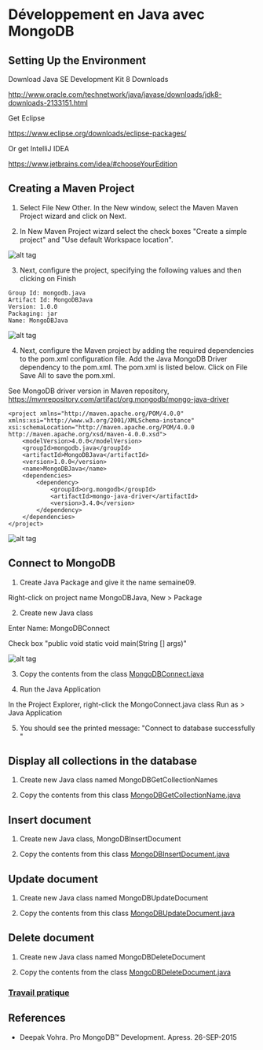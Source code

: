 # Développement en Java avec MongoDB

## Setting Up the Environment

Download Java SE Development Kit 8 Downloads

http://www.oracle.com/technetwork/java/javase/downloads/jdk8-downloads-2133151.html

Get Eclipse

https://www.eclipse.org/downloads/eclipse-packages/

Or get IntelliJ IDEA

https://www.jetbrains.com/idea/#chooseYourEdition

## Creating a Maven Project

1. Select File New Other. In the New window, select the Maven Maven Project wizard and click on Next.

2. In New Maven Project wizard select the check boxes "Create a simple project" and "Use default Workspace location".

![alt tag](https://github.com/CollegeBoreal/INF1069-17H/blob/master/Semaine-09/New-maven-project.PNG)

3. Next, configure the project, specifying the following values and then clicking on Finish

```
Group Id: mongodb.java
Artifact Id: MongoDBJava
Version: 1.0.0
Packaging: jar
Name: MongoDBJava
```

![alt tag](https://github.com/CollegeBoreal/INF1069-17H/blob/master/Semaine-09/New-maven-project-artifactID.PNG)

4. Next, configure the Maven project by adding the required dependencies to the pom.xml configuration file. Add the Java MongoDB Driver dependency to the pom.xml. The pom.xml is
listed below. Click on File Save All to save the pom.xml.

See MongoDB driver version in Maven repository, https://mvnrepository.com/artifact/org.mongodb/mongo-java-driver

```
<project xmlns="http://maven.apache.org/POM/4.0.0" 
xmlns:xsi="http://www.w3.org/2001/XMLSchema-instance" 
xsi:schemaLocation="http://maven.apache.org/POM/4.0.0 http://maven.apache.org/xsd/maven-4.0.0.xsd">
	<modelVersion>4.0.0</modelVersion>
	<groupId>mongodb.java</groupId>
	<artifactId>MongoDBJava</artifactId>
	<version>1.0.0</version>
	<name>MongoDBJava</name>
	<dependencies>
		<dependency>
			<groupId>org.mongodb</groupId>
			<artifactId>mongo-java-driver</artifactId>
			<version>3.4.0</version>
		</dependency>
	</dependencies>
</project>
```

![alt tag](https://github.com/CollegeBoreal/INF1069-17H/blob/master/Semaine-09/Maven-project-mongodb-dependency.PNG)

## Connect to MongoDB

1. Create Java Package and give it the name semaine09.

Right-click on project name MongoDBJava, New > Package

2. Create new Java class

Enter Name: MongoDBConnect

Check box "public void static void main(String [] args)"

![alt tag](https://github.com/CollegeBoreal/INF1069-17H/blob/master/Semaine-09/New-Java-Class.PNG)

3. Copy the contents from the class [MongoDBConnect.java](https://github.com/CollegeBoreal/INF1069-17H/blob/master/Semaine-09/MongoDBConnect.java)

4. Run the Java Application

In the Project Explorer, right-click the MongoConnect.java class Run as > Java Application

5. You should see the printed message: "Connect to database successfully "

## Display all collections in the database

1. Create new Java class named MongoDBGetCollectionNames

2. Copy the contents from this class [MongoDBGetCollectionName.java](https://github.com/CollegeBoreal/INF1069-17H/blob/master/Semaine-09/MongoDBGetCollectionName.java)

## Insert document

1. Create new Java class, MongoDBInsertDocument

2. Copy the contents from this class [MongoDBInsertDocument.java](https://github.com/CollegeBoreal/INF1069-17H/blob/master/Semaine-09/MongoDBInsertDocument.java)

## Update document

1. Create new Java class named MongoDBUpdateDocument

2. Copy the contents from this class [MongoDBUpdateDocument.java](https://github.com/CollegeBoreal/INF1069-17H/blob/master/Semaine-09/MongoDBUpdateDocument.java)

## Delete document

1. Create new Java class named MongoDBDeleteDocument

2. Copy the contents from the class [MongoDBDeleteDocument.java](https://github.com/CollegeBoreal/INF1069-17H/blob/master/Semaine-09/MongoDBDeleteDocument.java)

### [Travail pratique](https://github.com/CollegeBoreal/INF1069-17H/blob/master/Semaine-09/Travail-pratique.md)

## References
* Deepak Vohra. Pro MongoDB™ Development. Apress. 26-SEP-2015
